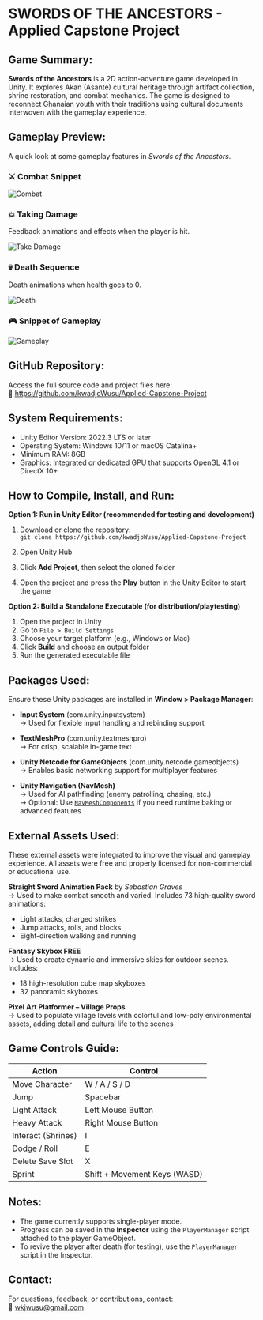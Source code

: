 SWORDS OF THE ANCESTORS - Applied Capstone Project
=========================================

Game Summary:
-------------
**Swords of the Ancestors** is a 2D action-adventure game developed in Unity. It explores Akan (Asante) cultural heritage through artifact collection, shrine restoration, and combat mechanics. The game is designed to reconnect Ghanaian youth with their traditions using cultural documents interwoven with the gameplay experience.


Gameplay Preview:
-----------------
A quick look at some gameplay features in *Swords of the Ancestors*.

### ⚔️ Combat Snippet

![Combat](Media/combat.gif)

### 💥 Taking Damage
Feedback animations and effects when the player is hit.

![Take Damage](Media/take-damage.gif)

### 💀 Death Sequence
Death animations when health goes to 0.

![Death](Media/death.gif)

### 🎮 Snippet of Gameplay

![Gameplay](Media/gameplay.gif)



GitHub Repository:
------------------
Access the full source code and project files here:  
🔗 https://github.com/kwadjoWusu/Applied-Capstone-Project

System Requirements:
--------------------
- Unity Editor Version: 2022.3 LTS or later  
- Operating System: Windows 10/11 or macOS Catalina+  
- Minimum RAM: 8GB  
- Graphics: Integrated or dedicated GPU that supports OpenGL 4.1 or DirectX 10+

How to Compile, Install, and Run:
---------------------------------

**Option 1: Run in Unity Editor (recommended for testing and development)**  
1. Download or clone the repository:  
   `git clone https://github.com/kwadjoWusu/Applied-Capstone-Project`

2. Open Unity Hub  
3. Click **Add Project**, then select the cloned folder  
4. Open the project and press the **Play** button in the Unity Editor to start the game

**Option 2: Build a Standalone Executable (for distribution/playtesting)**  
1. Open the project in Unity  
2. Go to `File > Build Settings`  
3. Choose your target platform (e.g., Windows or Mac)  
4. Click **Build** and choose an output folder  
5. Run the generated executable file

Packages Used:
--------------
Ensure these Unity packages are installed in **Window > Package Manager**:

- **Input System** (com.unity.inputsystem)  
  → Used for flexible input handling and rebinding support

- **TextMeshPro** (com.unity.textmeshpro)  
  → For crisp, scalable in-game text

- **Unity Netcode for GameObjects** (com.unity.netcode.gameobjects)  
  → Enables basic networking support for multiplayer features

- **Unity Navigation (NavMesh)**  
  → Used for AI pathfinding (enemy patrolling, chasing, etc.)  
  → Optional: Use [`NavMeshComponents`](https://github.com/Unity-Technologies/NavMeshComponents) if you need runtime baking or advanced features
  
External Assets Used:
---------------------
These external assets were integrated to improve the visual and gameplay experience. All assets were free and properly licensed for non-commercial or educational use.

**Straight Sword Animation Pack** by *Sebastian Graves*  
→ Used to make combat smooth and varied. Includes 73 high-quality sword animations:
- Light attacks, charged strikes
- Jump attacks, rolls, and blocks
- Eight-direction walking and running

**Fantasy Skybox FREE**  
→ Used to create dynamic and immersive skies for outdoor scenes. Includes:
- 18 high-resolution cube map skyboxes  
- 32 panoramic skyboxes

**Pixel Art Platformer – Village Props**  
→ Used to populate village levels with colorful and low-poly environmental assets, adding detail and cultural life to the scenes

Game Controls Guide:
--------------------
| Action               | Control                         |
|----------------------|---------------------------------|
| Move Character       | W / A / S / D                   |
| Jump                 | Spacebar                        |
| Light Attack         | Left Mouse Button               |
| Heavy Attack         | Right Mouse Button              |
| Interact (Shrines)   | I                               |
| Dodge / Roll         | E                               |
| Delete Save Slot     | X                               |
| Sprint               | Shift + Movement Keys (WASD)    |

Notes:
------
- The game currently supports single-player mode.  
- Progress can be saved in the **Inspector** using the `PlayerManager` script attached to the player GameObject.  
- To revive the player after death (for testing), use the `PlayerManager` script in the Inspector.  

Contact:
--------
For questions, feedback, or contributions, contact:  
📧 wkjwusu@gmail.com
